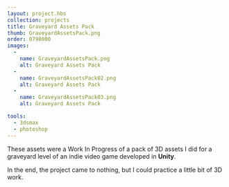 ```yaml
---
layout: project.hbs
collection: projects
title: Graveyard Assets Pack
thumb: GraveyardAssetsPack.png
order: 0798000
images:
  -
    name: GraveyardAssetsPack.png
    alt: Graveyard Assets Pack
  -
    name: GraveyardAssetsPack02.png
    alt: Graveyard Assets Pack
  -
    name: GraveyardAssetsPack03.png
    alt: Graveyard Assets Pack

tools:
  - 3dsmax
  - photoshop
---
```


These assets were a Work In Progress of a pack of 3D assets I did for a graveyard level of an indie video game developed in **Unity**.

In the end, the project came to nothing, but I could practice a little bit of 3D work.  
